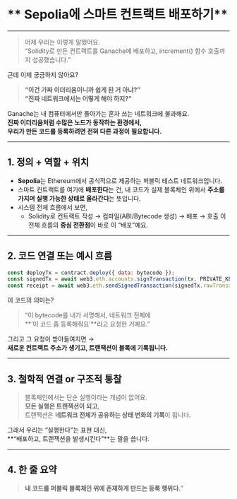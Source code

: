 # ** Sepolia에 스마트 컨트랙트 배포하기**

---

> 어제 우리는 이렇게 말했어요.  
> “Solidity로 만든 컨트랙트를 Ganache에 배포하고, increment() 함수 호출까지 성공했습니다.”

근데 이제 궁금하지 않아요?

> **“이건 가짜 이더리움이니까 쉽게 된 거 아냐?”**  
> **“진짜 네트워크에서는 어떻게 해야 하지?”**

Ganache는 내 컴퓨터에서만 돌아가는 혼자 쓰는 네트워크에 불과해요.  
**진짜 이더리움처럼 수많은 노드가 동작하는 환경에서,  
우리가 만든 코드를 등록하려면 전혀 다른 과정이 필요합니다.**

---

## 1. **정의 + 역할 + 위치**

- **Sepolia**는 Ethereum에서 공식적으로 제공하는 퍼블릭 테스트 네트워크입니다.
- 스마트 컨트랙트를 여기에 **배포한다**는 건,
  내 코드가 실제 블록체인 위에서 **주소를 가지며 실행 가능한 상태로 올라간다**는 뜻입니다.
- 시스템 전체 흐름에서 보면,
  - Solidity로 컨트랙트 작성 → 컴파일(ABI/Bytecode 생성) → 배포 → 호출
    이 전체 흐름의 **중심 전환점**이 바로 이 “배포”예요.

---

## 2. **코드 연결 또는 예시 흐름**

```js
const deployTx = contract.deploy({ data: bytecode });
const signedTx = await web3.eth.accounts.signTransaction(tx, PRIVATE_KEY);
const receipt = await web3.eth.sendSignedTransaction(signedTx.rawTransaction);
```

이 코드의 의미는?

> “이 bytecode를 내가 서명해서, 네트워크 전체에  
> **‘이 코드 좀 등록해줘요’**라고 요청한 거예요.”

그리고 그 요청이 받아들여지면 →  
**새로운 컨트랙트 주소가 생기고, 트랜잭션이 블록에 기록됩니다.**

---

## 3. **철학적 연결 or 구조적 통찰**

> 블록체인에서는 단순 실행이라는 개념이 없어요.  
> **모든 실행은 트랜잭션이 되고**,  
> 트랜잭션은 **네트워크 전체가 공유하는 상태 변화의 기록**이 됩니다.

그래서 우리는 “실행한다”는 표현 대신,  
**“배포하고, 트랜잭션을 발생시킨다”**는 말을 씁니다.

---

## 4. **한 줄 요약**

> **내 코드를 퍼블릭 블록체인 위에 존재하게 만드는 등록 행위다.**”
